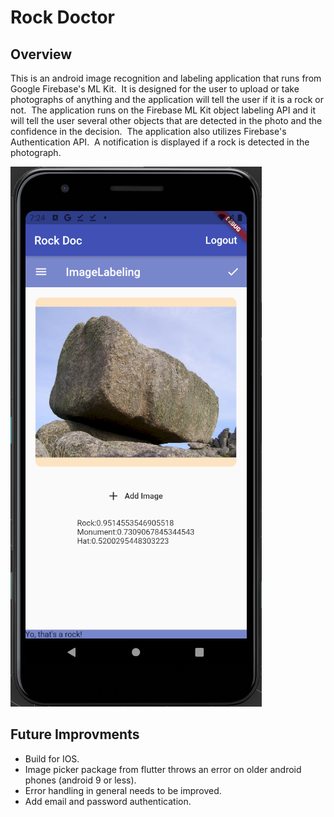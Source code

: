 # Rock Doctor

## Overview

This is an android image recognition and labeling application that runs from Google Firebase's ML Kit.  It is designed for the user to upload or take photographs of anything and the application will tell the user if it is a rock or not.  The application runs on the Firebase ML Kit object labeling API and it will tell the user several other objects that are detected in the photo and the confidence in the decision.  The application also utilizes Firebase's Authentication API.  A notification is displayed if a rock is detected in the photograph.

![Screenshot](Screenshot.png)

## Future Improvments
* Build for IOS.
* Image picker package from flutter throws an error on older android phones (android 9 or less).
* Error handling in general needs to be improved.
* Add email and password authentication.

